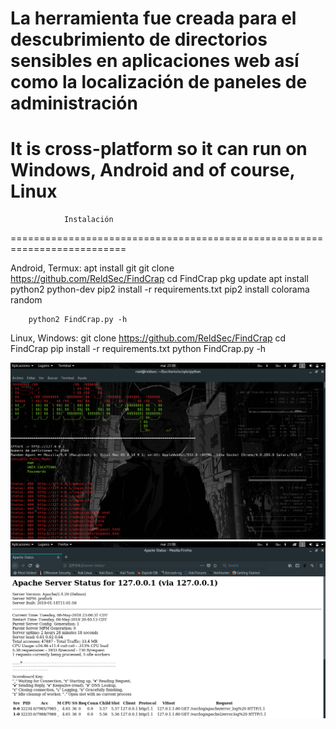 La herramienta fue creada para el descubrimiento de directorios sensibles en aplicaciones web así como la localización de paneles de administración
==========================================================================
It is cross-platform so it can run on Windows, Android and of course, Linux
==========================================================================

			    Instalación

==========================================================================

Android, Termux:
		apt install git
		git clone https://github.com/ReldSec/FindCrap
		cd FindCrap
		pkg update
		apt install python2 python-dev
		pip2 install -r requirements.txt
		pip2 install colorama random
		
		python2 FindCrap.py -h


Linux, Windows:
	       git clone https://github.com/ReldSec/FindCrap
	       cd FindCrap
	       pip install -r requirements.txt
	       python FindCrap.py -h

![alt text](https://github.com/ReldSec/FindCrap/blob/master/dbcore/FIndCrap_Start.png)
![alt text](https://github.com/ReldSec/FindCrap/blob/master/dbcore/Status.png)
